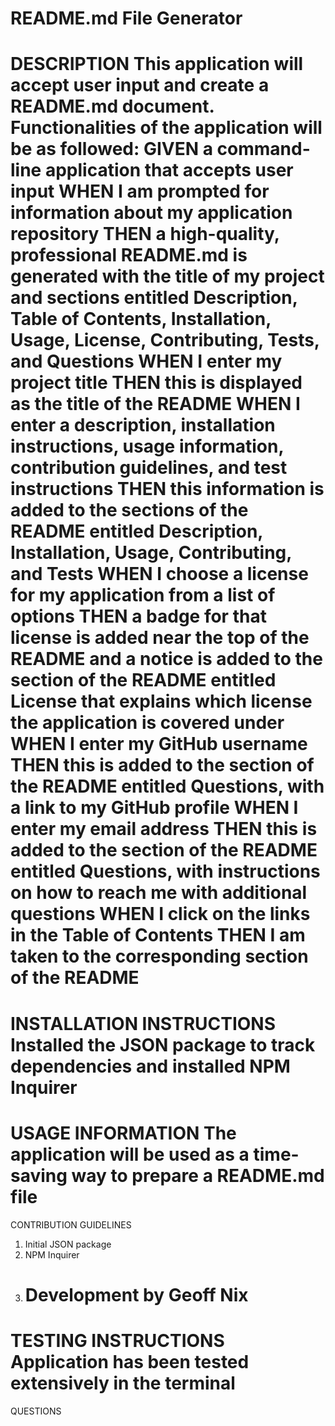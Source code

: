 # README.md File Generator

DESCRIPTION
This application will accept user input and create a README.md document. Functionalities of the application will be as followed:
GIVEN a command-line application that accepts user input
WHEN I am prompted for information about my application repository
THEN a high-quality, professional README.md is generated with the title of my project and sections entitled Description, Table of Contents, Installation, Usage, License, Contributing, Tests, and Questions
WHEN I enter my project title
THEN this is displayed as the title of the README
WHEN I enter a description, installation instructions, usage information, contribution guidelines, and test instructions
THEN this information is added to the sections of the README entitled Description, Installation, Usage, Contributing, and Tests
WHEN I choose a license for my application from a list of options
THEN a badge for that license is added near the top of the README and a notice is added to the section of the README entitled License that explains which license the application is covered under
WHEN I enter my GitHub username
THEN this is added to the section of the README entitled Questions, with a link to my GitHub profile
WHEN I enter my email address
THEN this is added to the section of the README entitled Questions, with instructions on how to reach me with additional questions
WHEN I click on the links in the Table of Contents
THEN I am taken to the corresponding section of the README
=========================

INSTALLATION INSTRUCTIONS
Installed the JSON package to track dependencies and installed NPM Inquirer
=========================

USAGE INFORMATION
The application will be used as a time-saving way to prepare a README.md file
=========================

CONTRIBUTION GUIDELINES

1. Initial JSON package
2. NPM Inquirer
3. # Development by Geoff Nix

TESTING INSTRUCTIONS
Application has been tested extensively in the terminal
=========================

QUESTIONS
